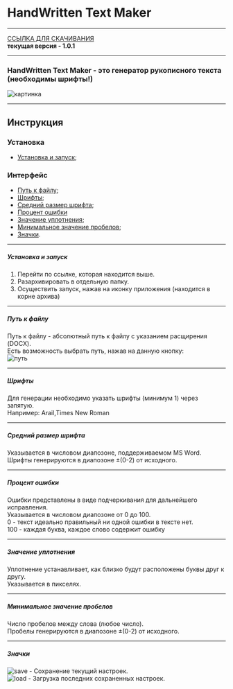 # HandWritten Text Maker
***
[ССЫЛКА ДЛЯ СКАЧИВАНИЯ]()   
**текущая версия - 1.0.1**
***
### HandWritten Text Maker - это генератор рукописного текста (необходимы шрифты!)
![картинка](https://i.ibb.co/N2dQjpy/image.png)
***
## Инструкция
### Установка
 + [Установка и запуск](#install);
### Интерфейс
 + [Путь к файлу](#path);
 + [Шрифты](#font);
 + [Средний размер шрифта](#fontSize);
 + [Процент ошибки](#mistake)
 + [Значение уплотнения](#yplot);
 + [Минимальное значение пробелов](#space);
 + [Значки](#icons).
***  
 ##### <a name="install"></a>  Установка и запуск
 1. Перейти по ссылке, которая находится выше.
 2. Разархивировать в отдельную папку.
 3. Осуществить запуск, нажав на иконку приложения (находится в корне архива)
 ***
 ##### <a name="path"></a>  Путь к файлу
 Путь к файлу - абсолютный путь к файлу с указанием расщирения (DOCX).    
 Есть возможность выбрать путь, нажав на данную кнопку:  
 ![путь](https://i.ibb.co/S6L4jVV/213123.png)
 ***
 ##### <a name="font"></a>  Шрифты
 Для генерации необходимо указать шрифты (минимум 1) через запятую.   
 Например: Arail,Times New Roman
 ***
 ##### <a name="fontSize"></a>  Средний размер шрифта
 Указывается в числовом диапозоне, поддерживаемом MS Word.   
 Шрифты генерируются в диапозоне ±(0-2) от исходного.
 ***
 ##### <a name="mistake"></a>  Процент ошибки
 Ошибки представлены в виде подчеркивания для дальнейшего исправления.   
 Указывается в числовом диапозоне от 0 до 100.      
 0 - текст идеально правильный ни одной ошибки в тексте нет.     
 100 - каждая буква, каждое слово содержит ошибку
 ***
 ##### <a name="yplot"></a>  Значение уплотнения
 Уплотнение устанавливает, как близко будут расположены буквы друг к другу.    
 Указывается в пикселях.
 ***
 ##### <a name="space"></a>  Минимальное значение пробелов
 Число пробелов между слова (любое число).       
 Пробелы генерируются в диапозоне ±(0-2) от исходного.
 ***
 ##### <a name="icons"></a>  Значки
 ![save](https://i.ibb.co/q164QQF/image.png) - Сохранение текущий настроек.   
 ![load](https://i.ibb.co/yS1gZnh/image.png) - Загрузка последних сохраненных настроек.